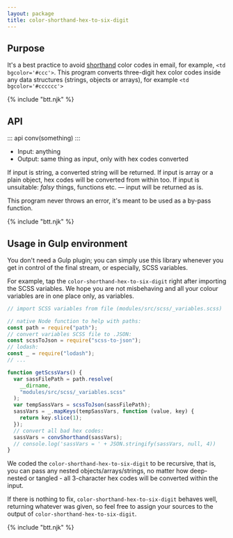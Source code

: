 ```yaml
---
layout: package
title: color-shorthand-hex-to-six-digit
---
```


## Purpose

It's a best practice to avoid [shorthand](https://en.wikipedia.org/wiki/Web_colors#Shorthand_hexadecimal_form) color codes in email, for example, `<td bgcolor='#ccc'>`. This program converts three-digit hex color codes inside any data structures (strings, objects or arrays), for example `<td bgcolor='#cccccc'>`

{% include "btt.njk" %}

## API

::: api
conv(something)
:::

- Input: anything
- Output: same thing as input, only with hex codes converted

If input is string, a converted string will be returned.
If input is array or a plain object, hex codes will be converted from within too.
If input is unsuitable: _falsy_ things, functions etc. — input will be returned as is.

This program never throws an error, it's meant to be used as a by-pass function.

{% include "btt.njk" %}

## Usage in Gulp environment

You don't need a Gulp plugin; you can simply use this library whenever you get in control of the final stream, or especially, SCSS variables.

For example, tap the `color-shorthand-hex-to-six-digit` right after importing the SCSS variables. We hope you are not misbehaving and all your colour variables are in one place only, as variables.

```js
// import SCSS variables from file (modules/src/scss/_variables.scss)

// native Node function to help with paths:
const path = require("path");
// convert variables SCSS file to .JSON:
const scssToJson = require("scss-to-json");
// lodash:
const _ = require("lodash");
// ...

function getScssVars() {
  var sassFilePath = path.resolve(
    __dirname,
    "modules/src/scss/_variables.scss"
  );
  var tempSassVars = scssToJson(sassFilePath);
  sassVars = _.mapKeys(tempSassVars, function (value, key) {
    return key.slice(1);
  });
  // convert all bad hex codes:
  sassVars = convShorthand(sassVars);
  // console.log('sassVars = ' + JSON.stringify(sassVars, null, 4))
}
```

We coded the `color-shorthand-hex-to-six-digit` to be recursive, that is, you can pass any nested objects/arrays/strings, no matter how deep-nested or tangled - all 3-character hex codes will be converted within the input.

If there is nothing to fix, `color-shorthand-hex-to-six-digit` behaves well, returning whatever was given, so feel free to assign your sources to the output of `color-shorthand-hex-to-six-digit`.

{% include "btt.njk" %}
